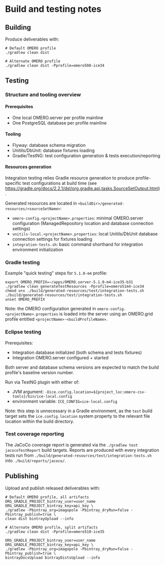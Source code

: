 # Build and testing notes


## Building

Produce deliverables with:

    # Default OMERO profile
    ./gradlew clean dist

    # Alternate OMERO profile
    ./gradlew clean dist -Pprofile=omero508-ice34


## Testing

### Structure and tooling overview

#### Prerequisites

- One local OMERO.server per profile mainline
- One PostgreSQL database per profile mainline

#### Tooling

- Flyway: database schema migration
- Unitils/DbUnit: database fixtures loading
- Gradle/TestNG: test configuration generation & tests execution/reporting

#### Resources generation

Integration testing relies Gradle resource generation to produce profile-specific test configurations
at build time (see <https://gradle.org/docs/2.2.1/dsl/org.gradle.api.tasks.SourceSetOutput.html>).

Generated resources are located in `<buildDir>/generated-resources/<sourceSetName>`:

- `omero-config.<projectName>.properties`: minimal OMERO.server configuration (ManagedRepository location
   and database connection settings)
- `unitils-local.<projectName>.properties`: local Unitils/DbUnit database connection settings for fixtures loading
- `integration-tests.sh`: basic command shorthand for integration environment initialization

### Gradle testing

Example "quick testing" steps for `5.1.0-m4` profile:

    export OMERO_PREFIX=~/apps/OMERO.server-5.1.0-m4-ice35-b31
    ./gradlew clean generateTestResources -Pprofile=omero51m4-ice34
    chmod u+x ./build/generated-resources/test/integration-tests.sh
    ./build/generated-resources/test/integration-tests.sh
    unset OMERO_PREFIX

Note: the OMERO configuration generated in `omero-config.<projectName>.properties` is loaded
into the server using an OMERO.grid profile entitled `<projectName>-<buildProfileName>`.

### Eclipse testing

Prerequisites:

  - Integration database initialized (both schema and tests fixtures)
  - Integration OMERO.server configured + started

Both server and database schema versions are expected to match the build profile's baseline version number.

Run via TestNG plugin with either of:

  - JVM argument: `-Dice.config.location=${project_loc:omero-csv-tools}/bin/ice-local.config`
  - environment variable: `ICE_CONFIG=ice-local.config`

Note: this step is unnecessary in a Gradle environment, as the `test` build target sets the `ice.config.location`
system property to the relevant file location within the build directory.

### Test coverage reporting

 The JaCoCo coverage report is generated via the `./gradlew test jacocoTestReport` build targets.
 Reports are produced with every integration tests run from `./build/generated-resources/test/integration-tests.sh`
 into `./build/reports/jacoco/`.


## Publishing

Upload and publish released deliverables with:

    # Default OMERO profile, all artifacts
    ORG_GRADLE_PROJECT_bintray_user=user_name ORG_GRADLE_PROJECT_bintray_key=api_key \
    ./gradlew -Pbintray_org=imagopole -Pbintray_dryRun=false -Pbintray_publish=true \
    clean dist bintrayUpload --info

    # Alternate OMERO profile, split artifacts
    ./gradlew clean dist -Pprofile=omero510-ice35

    ORG_GRADLE_PROJECT_bintray_user=user_name ORG_GRADLE_PROJECT_bintray_key=api_key \
    ./gradlew -Pbintray_org=imagopole -Pbintray_dryRun=false -Pbintray_publish=true \
    bintrayDocsUpload bintrayDistsUpload --info

